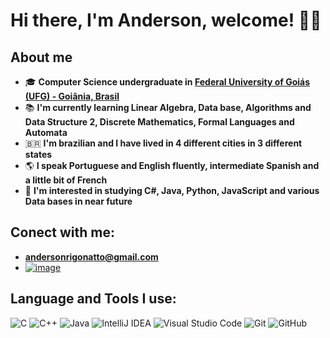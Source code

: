 # Hi there, I'm Anderson, welcome! 👋😄
## About me
- 🎓 **Computer Science undergraduate in [Federal University of Goiás (UFG) - Goiânia, Brasil](https://inf.ufg.br/p/30138-ciencia-da-computacao)**
- 📚 **I'm currently learning Linear Algebra, Data base, Algorithms and Data Structure 2, Discrete Mathematics, Formal Languages and Automata**
- 🇧🇷 **I'm brazilian and I have lived in 4 different cities in 3 different states**
- 🌎 **I speak Portuguese and English fluently, intermediate Spanish and a little bit of French**
- 🌱 **I'm interested in studying C#, Java, Python, JavaScript and various Data bases in near future**

## Conect with me:
- **andersonrigonatto@gmail.com**
- [![image](https://user-images.githubusercontent.com/106353386/174699855-eadfa9ad-50f7-45e8-b599-4f383d197b84.png)](https://www.linkedin.com/in/anderson-rigonatto/)

## Language and Tools I use:
![C](https://img.shields.io/badge/c-%2300599C.svg?style=for-the-badge&logo=c&logoColor=white)
![C++](https://img.shields.io/badge/c++-%2300599C.svg?style=for-the-badge&logo=c%2B%2B&logoColor=white)
![Java](https://img.shields.io/badge/java-%23ED8B00.svg?style=for-the-badge&logo=openjdk&logoColor=white)
![IntelliJ IDEA](https://img.shields.io/badge/IntelliJIDEA-000000.svg?style=for-the-badge&logo=intellij-idea&logoColor=white)
![Visual Studio Code](https://img.shields.io/badge/Visual%20Studio%20Code-0078d7.svg?style=for-the-badge&logo=visual-studio-code&logoColor=white)
![Git](https://img.shields.io/badge/git-%23F05033.svg?style=for-the-badge&logo=git&logoColor=white)
![GitHub](https://img.shields.io/badge/github-%23121011.svg?style=for-the-badge&logo=github&logoColor=white)
